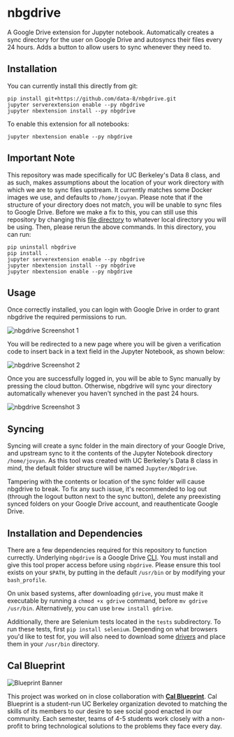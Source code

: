 # nbgdrive
A Google Drive extension for Jupyter notebook. Automatically creates a sync directory for the user on Google Drive and autosyncs their files every 24 hours. Adds a button to allow users to sync whenever they need to.

## Installation

You can currently install this directly from git:

```
pip install git+https://github.com/data-8/nbgdrive.git
jupyter serverextension enable --py nbgdrive
jupyter nbextension install --py nbgdrive
```

To enable this extension for all notebooks:

```
jupyter nbextension enable --py nbgdrive
```

## Important Note

This repository was made specifically for UC Berkeley's Data 8 class, and as such, makes assumptions about the location of your work directory with which we are to sync files upstream. It currently matches some Docker images we use, and defaults to `/home/jovyan`. Please note that if the structure of your directory does not match, you will be unable to sync files to Google Drive. Before we make a fix to this, you can still use this repository by changing this [file directory](https://github.com/data-8/nbgdrive/blob/master/nbgdrive/handlers.py#L7) to whatever local directory you will be using. Then, please rerun the above commands. In this directory, you can run:

```
pip uninstall nbgdrive
pip install .
jupyter serverextension enable --py nbgdrive
jupyter nbextension install --py nbgdrive
jupyter nbextension enable --py nbgdrive
```

## Usage

Once correctly installed, you can login with Google Drive in order to grant nbgdrive the required permissions to run.

![nbgdrive Screenshot 1](http://i.imgur.com/W0rCqrU.png)

You will be redirected to a new page where you will be given a verification code to insert back in a text field in the Jupyter Notebook, as shown below:

![nbgdrive Screenshot 2](http://i.imgur.com/FtEf5CK.png)

Once you are successfully logged in, you will be able to Sync manually by pressing the cloud button. Otherwise, nbgdrive will sync your directory automatically whenever you haven't synched in the past 24 hours.

![nbgdrive Screenshot 3](http://i.imgur.com/otdeMKD.png)

## Syncing

Syncing will create a sync folder in the main directory of your Google Drive, and upstream sync to it the contents of the Jupyter Notebook directory `/home/jovyan`. As this tool was created with UC Berkeley's Data 8 class in mind, the default folder structure will be named `Jupyter/Nbgdrive`.

Tampering with the contents or location of the sync folder will cause nbgdrive to break.
To fix any such issue, it's recommended to log out (through the logout button next to the sync button), delete any preexisting synced folders on your Google Drive account, and reauthenticate Google Drive.

## Installation and Dependencies

There are a few dependencies required for this repository to function currectly. Underlying `nbgdrive` is a Google Drive [CLI](https://github.com/prasmussen/gdrive). You must install and give this tool proper access before using `nbgdrive`. Please ensure this tool exists on your `$PATH`, by putting in the default `/usr/bin` or by modifying your `bash_profile`. 

On unix based systems, after downloading `gdrive`, you must make it executable by running a `chmod +x gdrive` command, before `mv gdrive /usr/bin`. Alternatively, you can use `brew install gdrive`.

Additionally, there are Selenium tests located in the `tests` subdirectory. To run these tests, first `pip install selenium`. Depending on what browsers you'd like to test for, you will also need to download some [drivers](http://selenium-python.readthedocs.io/installation.html#drivers) and place them in your `/usr/bin` directory.

## Cal Blueprint

![Blueprint Banner](https://cloud.githubusercontent.com/assets/2468904/11998649/8a12f970-aa5d-11e5-8dab-7eef0766c793.png)

This project was worked on in close collaboration with **[Cal Blueprint](http://www.calblueprint.org/)**. Cal Blueprint is a student-run UC Berkeley organization devoted to matching the skills of its members to our desire to see social good enacted in our community. Each semester, teams of 4-5 students work closely with a non-profit to bring technological solutions to the problems they face every day.
